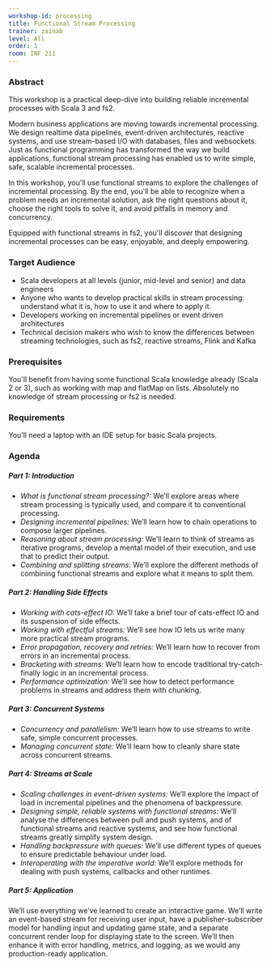 ```yaml
---
workshop-id: processing
title: Functional Stream Processing
trainer: zainab
level: All
order: 1
room: INF 211
---
```


### Abstract

This workshop is a practical deep-dive into building reliable incremental processes with Scala 3 and fs2.

Modern business applications are moving towards incremental processing. We design realtime data pipelines, event-driven architectures, reactive systems, and use stream-based I/O with databases, files and websockets. Just as functional programming has transformed the way we build applications, functional stream processing has enabled us to write simple, safe, scalable incremental processes.

In this workshop, you'll use functional streams to explore the challenges of incremental processing. By the end, you'll be able to recognize when a problem needs an incremental solution, ask the right questions about it, choose the right tools to solve it, and avoid pitfalls in memory and concurrency.

Equipped with functional streams in fs2, you'll discover that designing incremental processes can be easy, enjoyable, and deeply empowering.


### Target Audience

- Scala developers at all levels (junior, mid-level and senior) and data engineers
- Anyone who wants to develop practical skills in stream processing: understand what it is, how to use it and where to apply it.
- Developers working on incremental pipelines or event driven architectures
- Technical decision makers who wish to know the differences between streaming technologies, such as fs2, reactive streams, Flink and Kafka


### Prerequisites

You'll benefit from having some functional Scala knowledge already (Scala 2 or 3), such as working with map and flatMap on lists. Absolutely no knowledge of stream processing or fs2 is needed.


### Requirements

You’ll need a laptop with an IDE setup for basic Scala projects.


### Agenda

##### Part 1: Introduction
- *What is functional stream processing?:* We’ll explore areas where stream processing is typically used, and compare it to conventional processing.
- *Designing incremental pipelines:* We’ll learn how to chain operations to compose larger pipelines.
- *Reasoning about stream processing:* We’ll learn to think of streams as iterative programs, develop a mental model of their execution, and use that to predict their output.
- *Combining and splitting streams:* We’ll explore the different methods of combining functional streams and explore what it means to split them.

##### Part 2: Handling Side Effects
- *Working with cats-effect IO:* We’ll take a brief tour of cats-effect IO and its suspension of side effects.
- *Working with effectful streams:* We’ll see how IO lets us write many more practical stream programs.
- *Error propagation, recovery and retries:* We’ll learn how to recover from errors in an incremental process.
- *Bracketing with streams:* We’ll learn how to encode traditional try-catch-finally logic in an incremental process.
- *Performance optimization:* We’ll see how to detect performance problems in streams and address them with chunking.

##### Part 3: Concurrent Systems
- *Concurrency and parallelism:* We’ll learn how to use streams to write safe, simple concurrent processes.
- *Managing concurrent state:* We’ll learn how to cleanly share state across concurrent streams.

##### Part 4: Streams at Scale
- *Scaling challenges in event-driven systems:* We’ll explore the impact of load in incremental pipelines and the phenomena of backpressure.
- *Designing simple, reliable systems with functional streams:* We’ll analyse the differences between pull and push systems, and of functional streams and reactive systems, and see how functional streams greatly simplify system design.
- *Handling backpressure with queues:* We’ll use different types of queues to ensure predictable behaviour under load.
- *Interoperating with the imperative world:* We’ll explore methods for dealing with push systems, callbacks and other runtimes.

##### Part 5: Application
We’ll use everything we’ve learned to create an interactive game. We’ll write an event-based stream for receiving user input, have a publisher-subscriber model for handling input and updating game state, and a separate concurrent render loop for displaying state to the screen. We’ll then enhance it with error handling, metrics, and logging, as we would any production-ready application.


